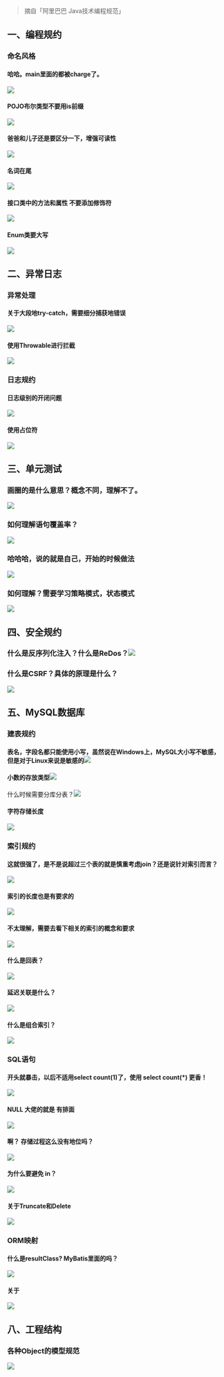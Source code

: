> 摘自「阿里巴巴 Java技术编程规范」

## 一、编程规约
### 命名风格
#### 哈哈。main里面的都被charge了。
![](_assets/Java技术编程规约/1602509103156-bc207eca-8cfe-486a-b660-216fe881ec1d.png)



#### POJO布尔类型不要用is前缀
![](_assets/Java技术编程规约/1602509103170-dab2049f-0575-43bf-8181-0fae5dc7f42a.png)
#### 爸爸和儿子还是要区分一下，增强可读性
![](_assets/Java技术编程规约/1602509103181-67258a9a-32cf-40ae-8d66-e9ff48443b7a.png)
#### 名词在尾
![](_assets/Java技术编程规约/1602509103181-c0800a91-f163-4632-b22d-cd794ccc4b09.png)
#### 接口类中的方法和属性 不要添加修饰符
![](_assets/Java技术编程规约/1602509103218-49f78236-9014-44c7-ae22-66b7fa2cfee5.png)
#### Enum类要大写
![](_assets/Java技术编程规约/1602509103162-88065be2-4a92-4532-bb8f-7ca98fdc11bf.png)
## 二、异常日志
### 异常处理
#### 关于大段地try-catch，需要细分捕获地错误
![](_assets/Java技术编程规约/1602509103242-dffe780e-ce71-46da-aaea-904fc2f64db2.png)
#### 使用Throwable进行拦截
![](_assets/Java技术编程规约/1602509103192-01b82fff-dd22-4133-8bb0-be9dc5ef9211.png)
### 日志规约
#### 日志级别的开闭问题
![](_assets/Java技术编程规约/1602509103192-ebe69470-5e02-48b4-9ff7-b7380be7c6c1.png)
#### 使用占位符
![](_assets/Java技术编程规约/1602509103201-7bf8b05a-a836-4387-9f55-759f2522aeec.png)
## 三、单元测试
### 画圈的是什么意思？概念不同，理解不了。
![](_assets/Java技术编程规约/1602509103198-55fb22ff-401e-468b-9d25-201bae68e326.png)
### 如何理解语句覆盖率？
![](_assets/Java技术编程规约/1602509103230-5e1c2737-79f1-415a-a9f0-923fd710999e.png)
### 哈哈哈，说的就是自己，开始的时候做法
![](_assets/Java技术编程规约/1602509103247-1dd816b5-d639-43b0-b6ec-c2311facc3ca.png)
### 如何理解？需要学习策略模式，状态模式
![](_assets/Java技术编程规约/1602509103270-f1285c04-344e-4331-b83e-77de55056e74.png)
## 四、安全规约
### 什么是反序列化注入？什么是ReDos？![](_assets/Java技术编程规约/1602509103232-6a39b760-4372-460a-9889-9a1c79cadd09.png)
### 什么是CSRF？具体的原理是什么？
![](_assets/Java技术编程规约/1602509103366-db037e52-2dbb-4a14-8949-9e78435667eb.png)
## 五、MySQL数据库
### 建表规约
#### 表名，字段名都只能使用小写，虽然说在Windows上，MySQL大小写不敏感，但是对于Linux来说是敏感的![](_assets/Java技术编程规约/1602509103275-2fc37582-8b7e-4882-847f-0990656ab362.png)
#### 小数的存放类型![](_assets/Java技术编程规约/1602509103237-89571ef4-5a3c-4239-b7ab-f971e4c3aaca.png)
什么时候需要分库分表？![](_assets/Java技术编程规约/1602509103263-fe5f388a-a6ae-48bc-afc9-9c6b46d42df2.png)
#### 字符存储长度
![](_assets/Java技术编程规约/1602509103274-c5716769-a937-4b4f-b8d2-9f76e97a70bb.png)
### 索引规约
#### 这就很强了，是不是说超过三个表的就是慎重考虑join？还是说针对索引而言？
![](_assets/Java技术编程规约/1602509103299-a7066d95-0a61-4802-84f5-4d07397b5602.png)
#### 索引的长度也是有要求的
![](_assets/Java技术编程规约/1602509103285-ac183e4e-42cc-470f-b0fa-0fd85d45db77.png)
#### 不太理解，需要去看下相关的索引的概念和要求
![](_assets/Java技术编程规约/1602509103304-a965e0db-3b9c-4c5e-bd8e-d7d0696ccbae.png)
#### 什么是回表？
![](_assets/Java技术编程规约/1602509103278-c6559b47-e2cc-4c77-8c40-187f3c4bc71f.png)
#### 延迟关联是什么？
![](_assets/Java技术编程规约/1602509103322-7655bfc8-8d4f-4329-b725-afe9a531dfd3.png)
#### 什么是组合索引？
![](_assets/Java技术编程规约/1602509103324-e78a310c-3e9d-41f6-a8b2-1143b9ed8dcc.png)
### SQL语句
#### 开头就暴击，以后不适用select count(1)了，使用 select count(*) 更香！
![](_assets/Java技术编程规约/1602509103304-d230fc0e-1ec4-4864-8f5b-dc31dedfea5b.png)
#### NULL 大佬的就是 有排面
![](_assets/Java技术编程规约/1602509103315-affc5bcc-de8b-4d47-b94b-4f7b0e22cfec.png)
#### 啊？ 存储过程这么没有地位吗？
![](_assets/Java技术编程规约/1602509103375-5cffeeba-9f14-4ae2-9b2a-f7cb49eff16f.png)
#### 为什么要避免 in？ 
![](_assets/Java技术编程规约/1602509103343-f5893d74-ded7-40ad-9e82-f9ebe09ee314.png)
#### 关于Truncate和Delete
![](_assets/Java技术编程规约/1602509103356-27420d51-571a-4e7f-8cb6-8a42df443b99.png)
### ORM映射
#### 什么是resultClass? MyBatis里面的吗？
![](_assets/Java技术编程规约/1602509103353-8a3d72d1-184f-4012-8c7b-cdf4714f8722.png)
#### 关于<isEqual>
![](_assets/Java技术编程规约/1602509107158-01ae83d8-b423-4e3c-8f33-3a2c228a4646.png)
## 八、工程结构
### 各种Object的模型规范
![](_assets/Java技术编程规约/1602509103342-ded11fc1-869a-4dcf-9d37-c41d32ec52da.png)
